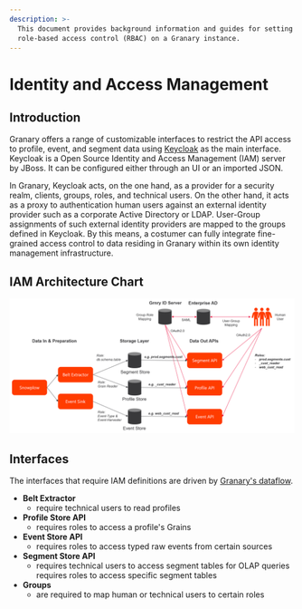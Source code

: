 ```yaml
---
description: >-
  This document provides background information and guides for setting up
  role-based access control (RBAC) on a Granary instance.
---
```


# Identity and Access Management

## Introduction

Granary offers a range of customizable interfaces to restrict the API access to profile, event, and segment data using [Keycloak](https://www.keycloak.org/about.html) as the main interface. Keycloak is a Open Source Identity and Access Management \(IAM\) server by JBoss. It can be configured either through an UI or an imported JSON. 

In Granary, Keycloak acts, on the one hand, as a provider for a security realm, clients, groups, roles, and technical users. On the other hand, it acts as a proxy to authentication human users against an external identity provider such as a corporate Active Directory or LDAP. User-Group assignments of such external identity providers are mapped to the groups defined in Keycloak. By this means, a costumer can fully integrate fine-grained access control to data residing in Granary within its own identity management infrastructure.

## IAM Architecture Chart

![Functional Overview of IAM Architecture](../.gitbook/assets/image%20%281%29.png)

## Interfaces

The interfaces that require IAM definitions are driven by [Granary's dataflow](../developer-reference/dataflow/).

* **Belt Extractor**
  * require technical users to read profiles
* **Profile Store API**
  * requires roles to access a profile's Grains
* **Event Store API**
  * requires roles to access typed raw events from certain sources
* **Segment Store API**
  * requires technical users to access segment tables for OLAP queries requires roles to access specific segment tables
* **Groups**
  * are required to map human or technical users to certain roles



